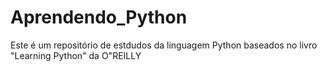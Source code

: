 # Aprendendo_Python
Este é um repositório de estdudos da linguagem Python baseados no livro "Learning Python" da O"REILLY
